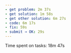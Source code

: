 ```yaml
---
- get problem: 2m 37s
- get solution: 1m 58s
- get other solution: 6m 27s
- code: 6m 17s
- fix: 59s
- submit → OK: 29s
---
```

Time spent on tasks: 18m 47s

